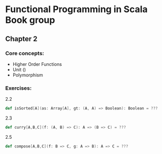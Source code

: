# Functional Programming in Scala Book group

## Chapter 2 

### Core concepts: 

* Higher Order Functions 
* Unit ()
* Polymorphism

### Exercises: 

2.2
```scala
def isSorted[A](as: Array[A], gt: (A, A) => Boolean): Boolean = ??? 
```

2.3
```scala 
def curry[A,B,C](f: (A, B) => C): A => (B => C) = ??? 
```

2.5
```scala
def compose[A,B,C](f: B => C, g: A => B): A => C = ??? 
```
